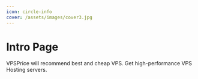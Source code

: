 ```yaml
---
icon: circle-info
cover: /assets/images/cover3.jpg
---
```


# Intro Page

VPSPrice will recommend best and cheap VPS. Get high-performance VPS Hosting servers.
